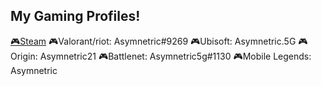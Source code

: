 ##  My Gaming Profiles!
[🎮Steam](https://steamcommunity.com/id/asymnetric21/) 
🎮Valorant/riot: Asymnetric#9269
🎮Ubisoft: Asymnetric.5G
🎮Origin: Asymnetric21
🎮Battlenet: Asymnetric5g#1130
🎮Mobile Legends: Asymnetric
